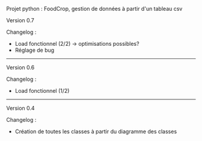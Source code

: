 Projet python : FoodCrop, gestion de données à partir d'un tableau csv

Version 0.7

Changelog :
- Load fonctionnel (2/2) -> optimisations possibles?
- Réglage de bug

--------------------------------------------------------------------------------------------------------------------------------

Version 0.6

Changelog :
- Load fonctionnel (1/2)

--------------------------------------------------------------------------------------------------------------------------------

Version 0.4

Changelog :
- Création de toutes les classes à partir du diagramme des classes

